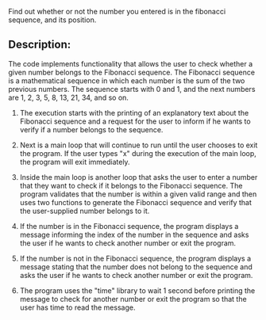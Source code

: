 Find out whether or not the number you entered is in the fibonacci sequence, and its position.

## Description:
The code implements functionality that allows the user to check whether a given number belongs to the Fibonacci sequence. The Fibonacci sequence is a mathematical sequence in which each number is the sum of the two previous numbers. The sequence starts with 0 and 1, and the next numbers are 1, 2, 3, 5, 8, 13, 21, 34, and so on.

1. The execution starts with the printing of an explanatory text about the Fibonacci sequence and a request for the user to inform if he wants to verify if a number belongs to the sequence.

2. Next is a main loop that will continue to run until the user chooses to exit the program. If the user types "x" during the execution of the main loop, the program will exit immediately.

3. Inside the main loop is another loop that asks the user to enter a number that they want to check if it belongs to the Fibonacci sequence. The program validates that the number is within a given valid range and then uses two functions to generate the Fibonacci sequence and verify that the user-supplied number belongs to it.

4. If the number is in the Fibonacci sequence, the program displays a message informing the index of the number in the sequence and asks the user if he wants to check another number or exit the program.

5. If the number is not in the Fibonacci sequence, the program displays a message stating that the number does not belong to the sequence and asks the user if he wants to check another number or exit the program.

6. The program uses the "time" library to wait 1 second before printing the message to check for another number or exit the program so that the user has time to read the message.
